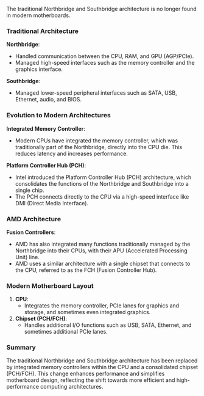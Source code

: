 The traditional Northbridge and Southbridge architecture is no longer found in modern motherboards.

### Traditional Architecture

**Northbridge**:
- Handled communication between the CPU, RAM, and GPU (AGP/PCIe).
- Managed high-speed interfaces such as the memory controller and the graphics interface.

**Southbridge**:
- Managed lower-speed peripheral interfaces such as SATA, USB, Ethernet, audio, and BIOS.

### Evolution to Modern Architectures

**Integrated Memory Controller**:
- Modern CPUs have integrated the memory controller, which was traditionally part of the Northbridge, directly into the CPU die. This reduces latency and increases performance.

**Platform Controller Hub (PCH)**:
- Intel introduced the Platform Controller Hub (PCH) architecture, which consolidates the functions of the Northbridge and Southbridge into a single chip.
- The PCH connects directly to the CPU via a high-speed interface like DMI (Direct Media Interface).

### AMD Architecture

**Fusion Controllers**:
- AMD has also integrated many functions traditionally managed by the Northbridge into their CPUs, with their APU (Accelerated Processing Unit) line.
- AMD uses a similar architecture with a single chipset that connects to the CPU, referred to as the FCH (Fusion Controller Hub).

### Modern Motherboard Layout

1. **CPU**:
   - Integrates the memory controller, PCIe lanes for graphics and storage, and sometimes even integrated graphics.
2. **Chipset (PCH/FCH)**:
   - Handles additional I/O functions such as USB, SATA, Ethernet, and sometimes additional PCIe lanes.

### Summary

The traditional Northbridge and Southbridge architecture has been replaced by integrated memory controllers within the CPU and a consolidated chipset (PCH/FCH). This change enhances performance and simplifies motherboard design, reflecting the shift towards more efficient and high-performance computing architectures.
